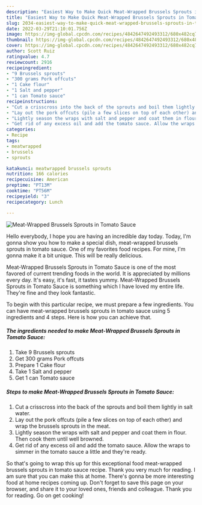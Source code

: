 ```yaml
---
description: "Easiest Way to Make Quick Meat-Wrapped Brussels Sprouts in Tomato Sauce"
title: "Easiest Way to Make Quick Meat-Wrapped Brussels Sprouts in Tomato Sauce"
slug: 2034-easiest-way-to-make-quick-meat-wrapped-brussels-sprouts-in-tomato-sauce
date: 2022-03-29T21:10:01.756Z
image: https://img-global.cpcdn.com/recipes/4842647492493312/680x482cq70/meat-wrapped-brussels-sprouts-in-tomato-sauce-recipe-main-photo.jpg
thumbnail: https://img-global.cpcdn.com/recipes/4842647492493312/680x482cq70/meat-wrapped-brussels-sprouts-in-tomato-sauce-recipe-main-photo.jpg
cover: https://img-global.cpcdn.com/recipes/4842647492493312/680x482cq70/meat-wrapped-brussels-sprouts-in-tomato-sauce-recipe-main-photo.jpg
author: Scott Ruiz
ratingvalue: 4.7
reviewcount: 2916
recipeingredient:
- "9 Brussels sprouts"
- "300 grams Pork offcuts"
- "1 Cake flour"
- "1 Salt and pepper"
- "1 can Tomato sauce"
recipeinstructions:
- "Cut a crisscross into the back of the sprouts and boil them lightly in salt water."
- "Lay out the pork offcuts (pile a few slices on top of each other) and wrap the brussels sprouts in the meat."
- "Lightly season the wraps with salt and pepper and coat them in flour. Then cook them until well browned."
- "Get rid of any excess oil and add the tomato sauce. Allow the wraps to simmer in the tomato sauce a little and they&#39;re ready."
categories:
- Recipe
tags:
- meatwrapped
- brussels
- sprouts

katakunci: meatwrapped brussels sprouts 
nutrition: 166 calories
recipecuisine: American
preptime: "PT13M"
cooktime: "PT56M"
recipeyield: "3"
recipecategory: Lunch

---
```



![Meat-Wrapped Brussels Sprouts in Tomato Sauce](https://img-global.cpcdn.com/recipes/4842647492493312/680x482cq70/meat-wrapped-brussels-sprouts-in-tomato-sauce-recipe-main-photo.jpg)

Hello everybody, I hope you are having an incredible day today. Today, I'm gonna show you how to make a special dish, meat-wrapped brussels sprouts in tomato sauce. One of my favorites food recipes. For mine, I'm gonna make it a bit unique. This will be really delicious.

Meat-Wrapped Brussels Sprouts in Tomato Sauce is one of the most favored of current trending foods in the world. It is appreciated by millions every day. It's easy, it's fast, it tastes yummy. Meat-Wrapped Brussels Sprouts in Tomato Sauce is something which I have loved my entire life. They're fine and they look fantastic.




To begin with this particular recipe, we must prepare a few ingredients. You can have meat-wrapped brussels sprouts in tomato sauce using 5 ingredients and 4 steps. Here is how you can achieve that.

<!--inarticleads1-->

##### The ingredients needed to make Meat-Wrapped Brussels Sprouts in Tomato Sauce:

1. Take 9 Brussels sprouts
1. Get 300 grams Pork offcuts
1. Prepare 1 Cake flour
1. Take 1 Salt and pepper
1. Get 1 can Tomato sauce




<!--inarticleads2-->

##### Steps to make Meat-Wrapped Brussels Sprouts in Tomato Sauce:

1. Cut a crisscross into the back of the sprouts and boil them lightly in salt water.
1. Lay out the pork offcuts (pile a few slices on top of each other) and wrap the brussels sprouts in the meat.
1. Lightly season the wraps with salt and pepper and coat them in flour. Then cook them until well browned.
1. Get rid of any excess oil and add the tomato sauce. Allow the wraps to simmer in the tomato sauce a little and they&#39;re ready.




So that's going to wrap this up for this exceptional food meat-wrapped brussels sprouts in tomato sauce recipe. Thank you very much for reading. I am sure that you can make this at home. There's gonna be more interesting food at home recipes coming up. Don't forget to save this page on your browser, and share it to your loved ones, friends and colleague. Thank you for reading. Go on get cooking!

